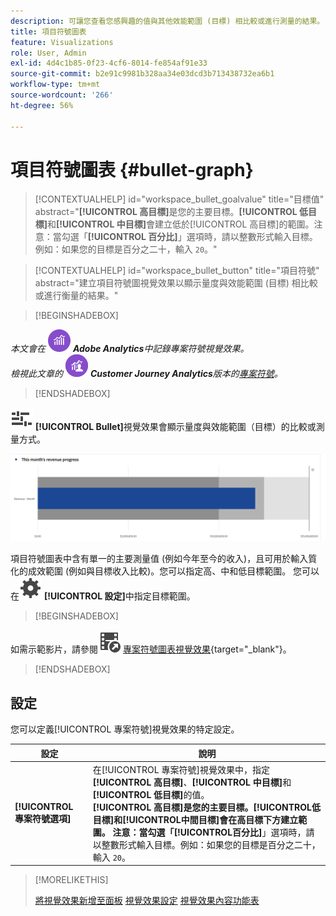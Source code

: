 ```yaml
---
description: 可讓您查看您感興趣的值與其他效能範圍 (目標) 相比較或進行測量的結果。
title: 項目符號圖表
feature: Visualizations
role: User, Admin
exl-id: 4d4c1b85-0f23-4cf6-8014-fe854af91e33
source-git-commit: b2e91c9981b328aa34e03dcd3b713438732ea6b1
workflow-type: tm+mt
source-wordcount: '266'
ht-degree: 56%

---
```


# 項目符號圖表 {#bullet-graph}

<!-- markdownlint-disable MD034 -->

>[!CONTEXTUALHELP]
>id="workspace_bullet_goalvalue"
>title="目標值"
>abstract="**[!UICONTROL 高目標]**&#x200B;是您的主要目標。**[!UICONTROL 低目標]**&#x200B;和&#x200B;**[!UICONTROL 中目標]**&#x200B;會建立低於[!UICONTROL 高目標]的範圍。注意：當勾選「**[!UICONTROL 百分比]**」選項時，請以整數形式輸入目標。例如：如果您的目標是百分之二十，輸入 `20`。"

<!-- markdownlint-enable MD034 -->

<!-- markdownlint-disable MD034 -->

>[!CONTEXTUALHELP]
>id="workspace_bullet_button"
>title="項目符號"
>abstract="建立項目符號圖視覺效果以顯示量度與效能範圍 (目標) 相比較或進行衡量的結果。"

<!-- markdownlint-enable MD034 -->

>[!BEGINSHADEBOX]

_本文會在_ ![AdobeAnalytics](/help/assets/icons/AdobeAnalytics.svg) _**Adobe Analytics**&#x200B;中記錄專案符號視覺效果。_<br/>_檢視此文章的_ ![CustomerJourneyAnalytics](/help/assets/icons/CustomerJourneyAnalytics.svg) _**Customer Journey Analytics**&#x200B;版本的[專案符號](https://experienceleague.adobe.com/en/docs/analytics-platform/using/cja-workspace/visualizations/bullet-graph)。_

>[!ENDSHADEBOX]

![GraphBullet](/help/assets/icons/GraphBullet.svg) **[!UICONTROL Bullet]**&#x200B;視覺效果會顯示量度與效能範圍（目標）的比較或測量方式。

![專案符號圖表視覺效果](assets/bullet.png)

項目符號圖表中含有單一的主要測量值 (例如今年至今的收入)，且可用於輸入質化的成效範圍 (例如與目標收入比較)。您可以指定高、中和低目標範圍。 您可以在![設定](/help/assets/icons/Setting.svg) **[!UICONTROL 設定]**&#x200B;中指定目標範圍。

>[!BEGINSHADEBOX]

如需示範影片，請參閱![VideoCheckout](/help/assets/icons/VideoCheckedOut.svg) [專案符號圖表視覺效果](https://video.tv.adobe.com/v/23989/?quality=12/?quality=12){target="_blank"}。

>[!ENDSHADEBOX]


## 設定

您可以定義[!UICONTROL 專案符號]視覺效果的特定設定。

| 設定 | 說明 |
|---|---|
| **[!UICONTROL 專案符號選項]** | 在[!UICONTROL 專案符號]視覺效果中，指定&#x200B;**[!UICONTROL 高目標]**、**[!UICONTROL 中目標]**&#x200B;和&#x200B;**[!UICONTROL 低目標]**&#x200B;的值。 <br/>**[!UICONTROL 高目標&#x200B;]**是您的主要目標。**[!UICONTROL &#x200B;低目標&#x200B;]**和**[!UICONTROL &#x200B;中間目標&#x200B;]**會在高目標下方建立範圍。 注意：當勾選「**[!UICONTROL &#x200B;百分比&#x200B;]**」選項時，請以整數形式輸入目標。例如：如果您的目標是百分之二十，輸入 `20`。 |

>[!MORELIKETHIS]
>
>[將視覺效果新增至面板](/help/analyze/analysis-workspace/visualizations/freeform-analysis-visualizations.md#add-visualizations-to-a-panel)
>[視覺效果設定](/help/analyze/analysis-workspace/visualizations/freeform-analysis-visualizations.md#settings)
>[視覺效果內容功能表](/help/analyze/analysis-workspace/visualizations/freeform-analysis-visualizations.md#context-menu)
>

